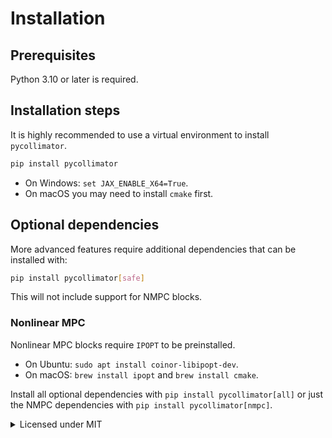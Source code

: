 # Installation

## Prerequisites

Python 3.10 or later is required.

## Installation steps

It is highly recommended to use a virtual environment to install `pycollimator`.

```bash
pip install pycollimator
```

- On Windows: `set JAX_ENABLE_X64=True`.
- On macOS you may need to install `cmake` first.

## Optional dependencies

More advanced features require additional dependencies that can be installed with:

```bash
pip install pycollimator[safe]
```

This will not include support for NMPC blocks.

### Nonlinear MPC

Nonlinear MPC blocks require `IPOPT` to be preinstalled.

- On Ubuntu: `sudo apt install coinor-libipopt-dev`.
- On macOS: `brew install ipopt` and `brew install cmake`.

Install all optional dependencies with `pip install pycollimator[all]` or
just the NMPC dependencies with `pip install pycollimator[nmpc]`.

<details>
<summary>Licensed under MIT</summary>
This `pycollimator` package is released and licensed under the
<a href="https://mit-license.org/">MIT</a> license.
</details>
